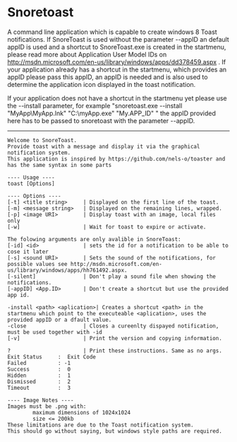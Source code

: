 Snoretoast
==========

A command line application which is capable to create windows 8 Toast notifications.
If SnoreToast is used without the parameter --appID an default appID is used and a shortcut to SnoreToast.exe is created in the startmenu, please read more about Application User Model IDs on http://msdn.microsoft.com/en-us/library/windows/apps/dd378459.aspx .
If your application already has a shortcut in the startmenu, which provides an appID please pass this appID, an appID is needed and is also used to determine the application icon displayed in the toast notification.

If your application does not have a shortcut in the startmenu yet please use the --install parameter, for example "snoretoast.exe --install "MyApp\MyApp.lnk" "C:\myApp.exe" "My.APP_ID" " the appID provided here has to be passed to snoretoast with the parameter --appID.


----------------------------------------------------------
	
    Welcome to SnoreToast.
	Provide toast with a message and display it via the graphical notification system.
	This application is inspired by https://github.com/nels-o/toaster and has the same syntax in some parts
	
	---- Usage ----
	toast [Options]
	
	---- Options ----
	[-t] <title string>     | Displayed on the first line of the toast.
	[-m] <message string>   | Displayed on the remaining lines, wrapped.
	[-p] <image URI>        | Display toast with an image, local files only
	[-w]                    | Wait for toast to expire or activate.
	
	The folowing arguments are only avalible in SnoreToast:
	[-id] <id>              | sets the id for a notification to be able to cose it later
	[-s] <sound URI>        | Sets the sound of the notifications, for possible values see http://msdn.microsoft.com/en-us/library/windows/apps/hh761492.aspx.
	[-silent]               | Don't play a sound file when showing the notifications.
	[-appID] <App.ID>       | Don't create a shortcut but use the provided app id.
	
	-install <path> <aplication>| Creates a shortcut <path> in the startmenu which point to the executeable <aplication>, uses the provided appID or a dfault value.
	-close                  | Closes a cureenlty dispayed notification, must be used together with -id
	[-v]                    | Print the version and copying information.
	
	?                       | Print these instructions. Same as no args.
	Exit Status     :  Exit Code
	Failed          : -1
	Success         :  0
	Hidden          :  1
	Dismissed       :  2
	Timeout         :  3
	
	---- Image Notes ----
	Images must be .png with:
	        maximum dimensions of 1024x1024
	        size <= 200kb
	These limitations are due to the Toast notification system.
	This should go without saying, but windows style paths are required.
